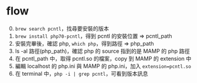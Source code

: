 # flow

0. `brew search pcntl`，找尋要安裝的版本
1. `brew install php70-pcntl`，得到 pcntl 的安裝位置 => pcntl_path
2. 安裝完畢後，確認 php, `which php`，得到路徑 => php_path
3. ls -al 路徑(php_path)，確認 php 的 source 指到的是 MAMP 的 php 路徑
4. 在 pcntl_path 中，取得 pcntl.so 的檔案，copy 到 MAMP 的 extension 中
5. 編輯 localhost 的 php.ini 與 MAMP 的 php.ini，加入 `extension=pcntl.so`
6. 在 terminal 中，`php -i | grep pcntl`，可看到版本訊息
